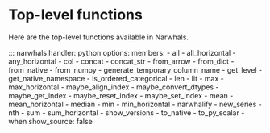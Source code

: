 # Top-level functions

Here are the top-level functions available in Narwhals.

::: narwhals
    handler: python
    options:
      members:
        - all
        - all_horizontal
        - any_horizontal
        - col
        - concat
        - concat_str
        - from_arrow
        - from_dict
        - from_native
        - from_numpy
        - generate_temporary_column_name
        - get_level
        - get_native_namespace
        - is_ordered_categorical
        - len
        - lit
        - max
        - max_horizontal
        - maybe_align_index
        - maybe_convert_dtypes
        - maybe_get_index
        - maybe_reset_index
        - maybe_set_index
        - mean
        - mean_horizontal
        - median
        - min
        - min_horizontal
        - narwhalify
        - new_series
        - nth
        - sum
        - sum_horizontal
        - show_versions
        - to_native
        - to_py_scalar
        - when
      show_source: false
